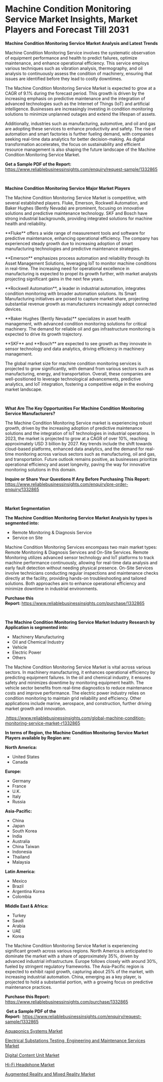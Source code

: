 <p><h1>Machine Condition Monitoring Service Market Insights, Market Players and Forecast Till 2031</h1></p><p><strong>Machine Condition Monitoring Service Market Analysis and Latest Trends</strong></p>
<p><p>Machine Condition Monitoring Service involves the systematic observation of equipment performance and health to predict failures, optimize maintenance, and enhance operational efficiency. This service employs various techniques such as vibration analysis, thermography, and oil analysis to continuously assess the condition of machinery, ensuring that issues are identified before they lead to costly downtimes.</p><p>The Machine Condition Monitoring Service Market is expected to grow at a CAGR of 9.1% during the forecast period. This growth is driven by the increasing emphasis on predictive maintenance and the integration of advanced technologies such as the Internet of Things (IoT) and artificial intelligence. Businesses are increasingly investing in condition monitoring solutions to minimize unplanned outages and extend the lifespan of assets. </p><p>Additionally, industries such as manufacturing, automotive, and oil and gas are adopting these services to enhance productivity and safety. The rise of automation and smart factories is further fueling demand, with companies seeking real-time data analytics for better decision-making. As digital transformation accelerates, the focus on sustainability and efficient resource management is also shaping the future landscape of the Machine Condition Monitoring Service Market.</p></p>
<p><strong>Get a Sample PDF of the Report:&nbsp;</strong> <a href="https://www.reliablebusinessinsights.com/enquiry/request-sample/1332865?utm_campaign=1113&utm_medium=2&utm_source=Github&utm_content=ia&utm_term=01102024&utm_id=machine-condition-monitoring-service">https://www.reliablebusinessinsights.com/enquiry/request-sample/1332865</a></p>
<p>&nbsp;</p>
<p><strong>Machine Condition Monitoring Service Major Market Players</strong></p>
<p><p>The Machine Condition Monitoring Service Market is competitive, with several established players. Fluke, Emerson, Rockwell Automation, and Baker Hughes (Bently Nevada) are prominent, focusing on innovative solutions and predictive maintenance technology. SKF and Bosch have strong industrial backgrounds, providing integrated solutions for machine health and reliability.</p><p>**Fluke** offers a wide range of measurement tools and software for predictive maintenance, enhancing operational efficiency. The company has experienced steady growth due to increasing adoption of smart manufacturing technologies and predictive maintenance strategies.</p><p>**Emerson** emphasizes process automation and reliability through its Asset Management Solutions, leveraging IoT to monitor machine conditions in real-time. The increasing need for operational excellence in manufacturing is expected to propel its growth further, with market analysts projecting significant gains in the next few years.</p><p>**Rockwell Automation**, a leader in industrial automation, integrates condition monitoring with broader automation solutions. Its Smart Manufacturing initiatives are poised to capture market share, projecting substantial revenue growth as manufacturers increasingly adopt connected devices.</p><p>**Baker Hughes (Bently Nevada)** specializes in asset health management, with advanced condition monitoring solutions for critical machinery. The demand for reliable oil and gas infrastructure monitoring is expected to drive its growth trajectory.</p><p>**SKF** and **Bosch** are expected to see growth as they innovate in sensor technology and data analytics, driving efficiency in machinery management.</p><p>The global market size for machine condition monitoring services is projected to grow significantly, with demand from various sectors such as manufacturing, energy, and transportation. Overall, these companies are well-positioned to leverage technological advancements, predictive analytics, and IoT integration, fostering a competitive edge in the evolving market landscape.</p></p>
<p>&nbsp;</p>
<p><strong>What Are The Key Opportunities For Machine Condition Monitoring Service Manufacturers?</strong></p>
<p><p>The Machine Condition Monitoring Service market is experiencing robust growth, driven by the increasing adoption of predictive maintenance solutions and the integration of IoT technologies in industrial operations. In 2023, the market is projected to grow at a CAGR of over 10%, reaching approximately USD 3 billion by 2027. Key trends include the shift towards cloud-based platforms, enhanced data analytics, and the demand for real-time monitoring across various sectors such as manufacturing, oil and gas, and transportation. Future outlook remains positive, as businesses prioritize operational efficiency and asset longevity, paving the way for innovative monitoring solutions in this domain.</p></p>
<p><strong>Inquire or Share Your Questions If Any Before Purchasing This Report:</strong> <a href="https://www.reliablebusinessinsights.com/enquiry/pre-order-enquiry/1332865?utm_campaign=1113&utm_medium=2&utm_source=Github&utm_content=ia&utm_term=01102024&utm_id=machine-condition-monitoring-service">https://www.reliablebusinessinsights.com/enquiry/pre-order-enquiry/1332865</a></p>
<p>&nbsp;</p>
<p><strong>Market Segmentation</strong></p>
<p><strong>The Machine Condition Monitoring Service Market Analysis by types is segmented into:</strong></p>
<p><ul><li>Remote Monitoring & Diagnosis Service</li><li>Service on Site</li></ul></p>
<p><p>Machine Condition Monitoring Services encompass two main market types: Remote Monitoring & Diagnosis Services and On-Site Services. Remote Monitoring utilizes advanced sensor technology and IoT platforms to track machine performance continuously, allowing for real-time data analysis and early fault detection without needing physical presence. On-Site Services involve technicians conducting regular inspections and maintenance checks directly at the facility, providing hands-on troubleshooting and tailored solutions. Both approaches aim to enhance operational efficiency and minimize downtime in industrial environments.</p></p>
<p><strong>Purchase this Report:&nbsp;</strong><a href="https://www.reliablebusinessinsights.com/purchase/1332865?utm_campaign=1113&utm_medium=2&utm_source=Github&utm_content=ia&utm_term=01102024&utm_id=machine-condition-monitoring-service">https://www.reliablebusinessinsights.com/purchase/1332865</a></p>
<p>&nbsp;</p>
<p><strong>The Machine Condition Monitoring Service Market Industry Research by Application is segmented into:</strong></p>
<p><ul><li>Machinery Manufacturing</li><li>Oil and Chemical Industry</li><li>Vehicle</li><li>Electric Power</li><li>Others</li></ul></p>
<p><p>The Machine Condition Monitoring Service Market is vital across various sectors. In machinery manufacturing, it enhances operational efficiency by predicting equipment failures. In the oil and chemical industry, it ensures safety and minimizes downtime by monitoring equipment health. The vehicle sector benefits from real-time diagnostics to reduce maintenance costs and improve performance. The electric power industry relies on condition monitoring to maintain grid reliability and efficiency. Other applications include marine, aerospace, and construction, further driving market growth and innovation.</p></p>
<p><a href="https://www.reliablebusinessinsights.com/global-machine-condition-monitoring-service-market-r1332865?utm_campaign=1113&utm_medium=2&utm_source=Github&utm_content=ia&utm_term=01102024&utm_id=machine-condition-monitoring-service">&nbsp;https://www.reliablebusinessinsights.com/global-machine-condition-monitoring-service-market-r1332865</a></p>
<p><strong>In terms of Region, the Machine Condition Monitoring Service Market Players available by Region are:</strong></p>
<p>
    <p> <strong> North America: </strong>
        <ul>
            <li>United States</li>
            <li>Canada</li>
        </ul>
        </p> 
    <p> <strong> Europe: </strong>
        <ul>
            <li>Germany</li>
            <li>France</li>
            <li>U.K.</li>
            <li>Italy</li>
            <li>Russia</li>
        </ul>
        </p> 
    <p> <strong> Asia-Pacific: </strong>
        <ul>
            <li>China</li>
            <li>Japan</li>
            <li>South Korea</li>
            <li>India</li>
            <li>Australia</li>
            <li>China Taiwan</li>
            <li>Indonesia</li>
            <li>Thailand</li>
            <li>Malaysia</li>
        </ul>
        </p> 
    <p> <strong> Latin America: </strong>
        <ul>
            <li>Mexico</li>
            <li>Brazil</li>
            <li>Argentina Korea</li>
            <li>Colombia</li>
        </ul>
        </p> 
    <p> <strong> Middle East & Africa: </strong>
        <ul>
            <li>Turkey</li>
            <li>Saudi</li>
            <li>Arabia</li>
            <li>UAE</li>
            <li>Korea</li>
        </ul>
    </p>
    </p>
<p><p>The Machine Condition Monitoring Service Market is experiencing significant growth across various regions. North America is anticipated to dominate the market with a share of approximately 35%, driven by advanced industrial infrastructure. Europe follows closely with around 30%, fueled by stringent regulatory frameworks. The Asia-Pacific region is expected to exhibit rapid growth, capturing about 25% of the market, with increasing industrial automation. China, emerging as a key player, is projected to hold a substantial portion, with a growing focus on predictive maintenance practices.</p></p>
<p><strong>Purchase this Report: </strong><a href="https://www.reliablebusinessinsights.com/purchase/1332865?utm_campaign=1113&utm_medium=2&utm_source=Github&utm_content=ia&utm_term=01102024&utm_id=machine-condition-monitoring-service">https://www.reliablebusinessinsights.com/purchase/1332865</a></p>
<p>&nbsp;<strong>Get a Sample PDF of the Report:&nbsp;&nbsp;</strong><a href="https://www.reliablebusinessinsights.com/enquiry/request-sample/1332865?utm_campaign=1113&utm_medium=2&utm_source=Github&utm_content=ia&utm_term=01102024&utm_id=machine-condition-monitoring-service">https://www.reliablebusinessinsights.com/enquiry/request-sample/1332865</a></p>
<p><strong></strong></p>
<p><p><a href="https://www.linkedin.com/pulse/insights-aquaponics-systems-market-size-which-expanding-71-vuqpf?utm_campaign=1113&utm_medium=2&utm_source=Github&utm_content=ia&utm_term=01102024&utm_id=machine-condition-monitoring-service">Aquaponics Systems Market</a></p><p><a href="https://github.com/THOMPKINSLEO/Market-Research-Report-List-1/blob/main/electrical-substations-testing-engineering-and-maintenance-services-market.md?utm_campaign=1113&utm_medium=2&utm_source=Github&utm_content=ia&utm_term=01102024&utm_id=machine-condition-monitoring-service">Electrical Substations Testing, Engineering and Maintenance Services Market</a></p><p><a href="https://issuu.com/reportprime-2/docs/digital-content-unit-market-size-20_70375d0d2d0216?utm_campaign=1113&utm_medium=2&utm_source=Github&utm_content=ia&utm_term=01102024&utm_id=machine-condition-monitoring-service">Digital Content Unit Market</a></p><p><a href="https://issuu.com/reportprime-2/docs/hi-fi-headphone-market-size-2030.pp_84e5752026d818?utm_campaign=1113&utm_medium=2&utm_source=Github&utm_content=ia&utm_term=01102024&utm_id=machine-condition-monitoring-service">Hi-Fi Headphone Market</a></p><p><a href="https://www.linkedin.com/pulse/strategic-roadmap-success-global-augmented-reality-mixed-ffjif?utm_campaign=1113&utm_medium=2&utm_source=Github&utm_content=ia&utm_term=01102024&utm_id=machine-condition-monitoring-service">Augmented Reality and Mixed Reality Market</a></p></p>
